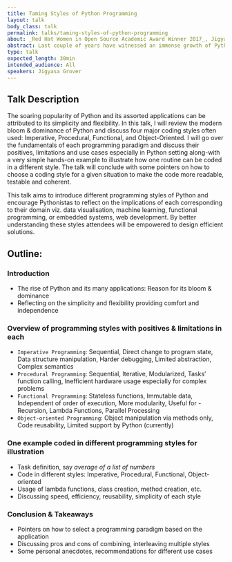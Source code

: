 ```yaml
---
title: Taming Styles of Python Programming
layout: talk
body_class: talk
permalink: talks/taming-styles-of-python-programming
about: _Red Hat Women in Open Source Academic Award Winner 2017_, Jigyasa Grover is an ardent open source enthusiast, Google Summer of Code 2015 & Google Summer of Code 2016 alumna from FOSSASIA and a budding researcher having worked at San Diego Supercomputer Center, National Research Council of Canada and Institute of Research & Development France. She has also briefly worked on anomaly detection framework in Facebook’s Ads system. A feminist by heart, she was involved as Director of Women Who Code and Lead of Google Women Techmakers for a handful of years to help bridge gender gap in technology. She has delivered keynotes and talks at Open Source 101, Open Source Summit Europe, Red Hat Summit, University of California San Diego Guest Lecture Series, FOSSASIA OpenTech Summit Singapore, Society of Women Engineers Conference, WWC Regional Leadership Summit India, Grace Hopper Celebration of Women in Computing India, IEEE Women in Engineering International Leadership Summit & Women Techmakers Meet. In her quest to build a powerful bunch of girls and boys alike & believing in “we rise by lifting others” she mentors aspiring developers in the global programs like Google Summer of Code, Google Code- In, ‘Learn IT, Girl !’ & CodeHeat. Previous Keynotes, Talks, CodeLabs etc&#58; [docs.google.com/document/d/1pWmkyoxqbFTKsSlmRgYlQ_8gUCtnRrGcfYuGqUT1vCs/edit?usp=sharing](https://docs.google.com/document/d/1pWmkyoxqbFTKsSlmRgYlQ_8gUCtnRrGcfYuGqUT1vCs/edit?usp=sharing) YouTube Videos&#58; [https://www.youtube.com/channel/UCaPucMRPgl5aNJJMO3OkfEA/playlists?view_as=subscriber](https://www.youtube.com/channel/UCaPucMRPgl5aNJJMO3OkfEA/playlists?view_as=subscriber)
abstract: Last couple of years have witnessed an immense growth of Python in multifarious domains, each one necessitating a different programming paradigm varying from object oriented, functional, procedural to imperative. This talk reviews them all and helps you choose one for an efficient design solution !
type: talk
expected_length: 30min
intended_audience: All
speakers: Jigyasa Grover
---
```


## Talk Description

The soaring popularity of Python and its assorted applications can be attributed to its simplicity and flexibility. In this talk, I will review the modern bloom & dominance of Python and discuss four major coding styles often used: Imperative, Procedural, Functional, and Object-Oriented. I will go over the fundamentals of each programming paradigm and discuss their positives, limitations and use cases especially in Python setting along-with a very simple hands-on example to illustrate how one routine can be coded in a different style. The talk will conclude with some pointers on how to choose a coding style for a given situation to make the code more readable, testable and coherent.

This talk aims to introduce different programming styles of Python and encourage Pythonistas to reflect on the implications of each corresponding to their domain viz. data visualisation, machine learning, functional programming, or embedded systems, web development. By better understanding these styles attendees will be empowered to design efficient solutions.

## Outline: 

### Introduction

- The rise of Python and its many applications: Reason for its bloom & dominance
- Reflecting on the simplicity and flexibility providing comfort and independence

###  Overview of programming styles with positives & limitations in each

- `Imperative Programming`: Sequential, Direct change to program state, Data structure manipulation, Harder debugging, Limited abstraction, Complex semantics
- `Procedural Programming`: Sequential, Iterative, Modularized, Tasks’ function calling, Inefficient hardware usage especially for complex problems
- `Functional Programming`: Stateless functions, Immutable data, Independent of order of execution, More modularity, Useful for - Recursion, Lambda Functions, Parallel Processing
- `Object-oriented Programming`: Object manipulation via methods only, Code reusability, Limited support by Python (currently)

### One example coded in different programming styles for illustration

- Task definition, say _average of a list of numbers_
- Code in different styles: Imperative, Procedural, Functional, Object-oriented
- Usage of lambda functions, class creation, method creation, etc.
- Discussing speed, efficiency, reusability, simplicity of each style

### Conclusion & Takeaways

- Pointers on how to select a programming paradigm based on the application
- Discussing pros and cons of combining, interleaving multiple styles
- Some personal anecdotes, recommendations for different use cases
